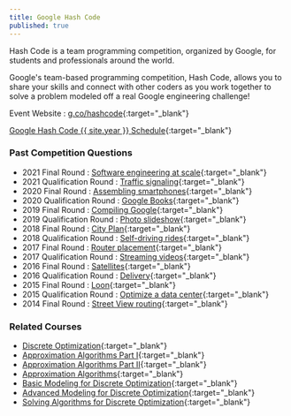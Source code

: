 ```yaml
---
title: Google Hash Code
published: true
---
```


Hash Code is a team programming competition, organized by Google, for students and professionals around the world.

Google's team-based programming competition, Hash Code, allows you to share your skills and connect with other coders as you work together to solve a problem modeled off a real Google engineering challenge!

Event Website : [g.co/hashcode](https://g.co/hashcode){:target="_blank"}

[Google Hash Code {{ site.year }} Schedule](https://codingcompetitions.withgoogle.com/hashcode/schedule){:target="_blank"}

### Past Competition Questions

* 2021 Final Round : [Software engineering at scale](https://storage.googleapis.com/coding-competitions.appspot.com/HC/2021/world_finals_2021.pdf){:target="_blank"}
* 2021 Qualification Round : [Traffic signaling](https://storage.googleapis.com/coding-competitions.appspot.com/HC/2021/hashcode_2021_online_qualification_round.pdf){:target="_blank"}
* 2020 Final Round : [Assembling smartphones](https://storage.googleapis.com/coding-competitions.appspot.com/HC/2020/hashcode2020_final_round.pdf){:target="_blank"}
* 2020 Qualification Round : [Google Books](https://storage.googleapis.com/coding-competitions.appspot.com/HC/2020/hashcode_2020_online_qualification_round.pdf){:target="_blank"}
* 2019 Final Round : [Compiling Google](https://storage.googleapis.com/coding-competitions.appspot.com/HC/2019/hashcode2019_final_task.pdf){:target="_blank"}
* 2019 Qualification Round : [Photo slideshow](https://storage.googleapis.com/coding-competitions.appspot.com/HC/2019/hashcode2019_qualification_task.pdf){:target="_blank"}
* 2018 Final Round : [City Plan](https://storage.googleapis.com/coding-competitions.appspot.com/HC/2018/hashcode2018_final_task.pdf){:target="_blank"}
* 2018 Qualification Round : [Self-driving rides](https://storage.googleapis.com/coding-competitions.appspot.com/HC/2018/hashcode2018_qualification_task.pdf){:target="_blank"}
* 2017 Final Round : [Router placement](https://storage.googleapis.com/coding-competitions.appspot.com/HC/2017/hashcode2017_final_task.pdf){:target="_blank"}
* 2017 Qualification Round : [Streaming videos](https://storage.googleapis.com/coding-competitions.appspot.com/HC/2017/hashcode2017_qualification_task.pdf){:target="_blank"}
* 2016 Final Round : [Satellites](https://storage.googleapis.com/coding-competitions.appspot.com/HC/2016/hashcode2016_final_task.pdf){:target="_blank"}
* 2016 Qualification Round : [Delivery](https://storage.googleapis.com/coding-competitions.appspot.com/HC/2016/hashcode2016_qualification_task.pdf){:target="_blank"}
* 2015 Final Round : [Loon](https://storage.googleapis.com/coding-competitions.appspot.com/HC/2015/hashcode2015_final_task.pdf){:target="_blank"}
* 2015 Qualification Round : [Optimize a data center](https://storage.googleapis.com/coding-competitions.appspot.com/HC/2015/hashcode2015_qualification_task.pdf){:target="_blank"}
* 2014 Final Round : [Street View routing](https://storage.googleapis.com/coding-competitions.appspot.com/HC/2014/hashcode2014_final_task.pdf){:target="_blank"}

### Related Courses

* [Discrete Optimization](https://www.coursera.org/learn/discrete-optimization){:target="_blank"}
* [Approximation Algorithms Part I](https://www.coursera.org/learn/approximation-algorithms-part-1){:target="_blank"}
* [Approximation Algorithms Part II](https://www.coursera.org/learn/approximation-algorithms-part-2){:target="_blank"}
* [Approximation Algorithms](https://www.coursera.org/learn/approximation-algorithms){:target="_blank"}
* [Basic Modeling for Discrete Optimization](https://www.coursera.org/learn/basic-modeling){:target="_blank"}
* [Advanced Modeling for Discrete Optimization](https://www.coursera.org/learn/advanced-modeling){:target="_blank"}
* [Solving Algorithms for Discrete Optimization](https://www.coursera.org/learn/solving-algorithms-discrete-optimization){:target="_blank"}
